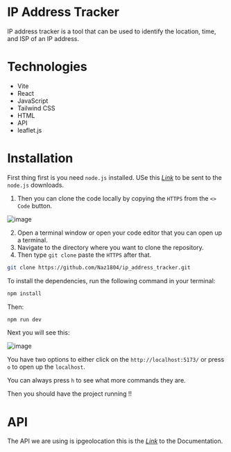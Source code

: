 # IP Address Tracker
IP address tracker is a tool that can be used to identify the location, time, and ISP of an IP address.

# Technologies
* Vite
* React
* JavaScript
* Tailwind CSS
* HTML
* API
* leaflet.js

# Installation
First thing first is you need `node.js` installed. USe this _[Link](https://nodejs.org/)_ to be sent to the `node.js` downloads.

1. Then you can clone the code locally by copying the `HTTPS` from the `<> Code` button.

![image](https://github.com/Naz1804/ip_address_tracker/assets/121124109/1137bc4a-e9e6-4ec1-bc1c-30926e5bd13f)

2. Open a terminal window or open your code editor that you can open up a terminal.
3. Navigate to the directory where you want to clone the repository.
4. Then type `git clone` paste the `HTTPS` after that.
   
```sh
git clone https://github.com/Naz1804/ip_address_tracker.git
```

To install the dependencies, run the following command in your terminal:

```sh
npm install
```

Then:

```sh
npm run dev
```

Next you will see this:

![image](https://github.com/Naz1804/todolist/assets/121124109/10254502-15b6-43a2-b1dc-ede50c3cd804)

You have two options to either click on the `http://localhost:5173/` or press `o` to open up the `localhost`.

You can always press `h` to see what more commands they are.

Then you should have the project running !!

# API

The API we are using is ipgeolocation this is the _[Link](https://ipgeolocation.io/documentation/ip-geolocation-api.html)_ to the Documentation.
